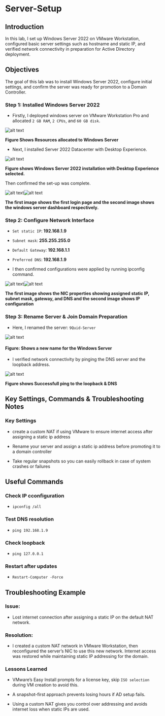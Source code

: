 # Server-Setup

## Introduction

In this lab, I set up Windows Server 2022 on VMware Workstation, configured basic server settings such as hostname and static IP, and verified network connectivity in preparation for Active Directory deployment.

## Objectives

The goal of this lab was to install Windows Server 2022, configure initial settings, and confirm the server was ready for promotion to a Domain Controller.

### Step 1: Installed Windows Server 2022

- Firstly, I deployed windows server on VMware Workstation Pro and allocated `2 GB RAM`, `2 CPUs`, and `60 GB disk`.

![alt text](screenshots/01-vmware-vm-settings.png)

**Figure Shows Resources allocated to Windows Server**

- Next, I installed Server 2022 Datacenter with Desktop Experience.

![alt text](screenshots/02-server-setup-selection.png)

**Figure shows Windows Server 2022 installation with Desktop Experience selected.**

Then confirmed the set-up was complete.

![alt text](screenshots/03-server-first-login.png)![alt text](screenshots/04-windows-server-dashboard.png)

**The first image shows the first login page and the second image shows the windows server dashboard respectively.**

### Step 2: Configure Network Interface

- `Set static IP`: **192.168.1.9**
- `Subnet mask`: **255.255.255.0**
- `Default Gateway`: **192.168.1.1**
- `Preferred DNS`: **192.168.1.9**

- I then confirmed configurations were applied by running ipconfig command.

![alt text](screenshots/05_nic-config.png)![alt text](screenshots/06-IP-config.png)

**The first image shows the  NIC properties showing assigned static IP, subnet mask, gateway, and DNS and the second image shows IP configuration**

### Step 3: Rename Server & Join Domain Preparation

- Here, I renamed the server: `9Quid-Server`

![alt text](screenshots/07-rename-Server.png)

#### Figure: Shows a new name for the Windows Server

- I verified network connectivity by pinging the DNS server and the loopback address.

![alt text](<screenshots/08-ping-loopback & DNS.png>)

**Figure shows Successfull ping to the loopback & DNS**

## Key Settings, Commands & Troubleshooting Notes

### Key Settings

- create a custom NAT if using VMware to ensure internet access after assigning a static ip address

- Rename your server and assign a static ip address before promoting it to a domain controller

- Take regular snapshots so you can easily rollback in case of system crashes or failures

## Useful Commands

### Check IP cconfiguration

- `ipconfig /all`

### Test DNS resolution

- `ping 192.168.1.9`

### Check loopback

- `ping 127.0.0.1`

### Restart after updates

- `Restart-Computer -Force`

## Troubleshooting Example

### Issue:

- Lost internet connection after assigning a static IP on the default NAT network.

### Resolution:

- I created a custom NAT network in VMware Workstation, then reconfigured the server’s NIC to use this new network. Internet access was restored while maintaining static IP addressing for the domain.

### Lessons Learned

- VMware’s Easy Install prompts for a license key, skip `ISO selection` during VM creation to avoid this.

- A snapshot-first approach prevents losing hours if AD setup fails.

- Using a custom NAT gives you control over addressing and avoids internet loss when static IPs are used.
